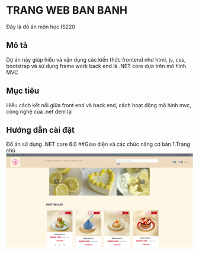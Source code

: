 # TRANG WEB BAN BANH 
Đây là đồ án môn học IS220
## Mô tả
 Dự án này giúp hiểu và vận dụng các kiến thức frontend như html, js, css, bootstrap và sử dụng frame work back end là .NET core dựa trên mô hình MVC   
## Mục tiêu 
Hiểu cách kết nối giữa front end và back end, cách hoạt động mô hình mvc, công nghệ của .net đem lại
## Hướng dẫn cài đặt 
Đồ án sử dụng .NET core 6.0
##Giao diện và các chức năng cơ bản 
1.Trang chủ 
![example](home_page.png)
